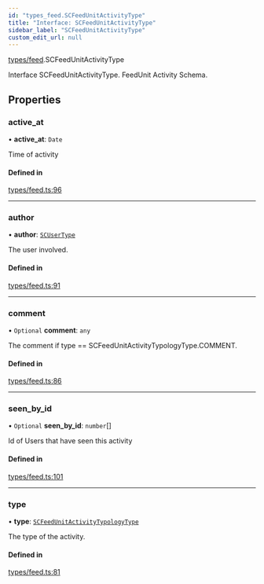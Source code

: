 ```yaml
---
id: "types_feed.SCFeedUnitActivityType"
title: "Interface: SCFeedUnitActivityType"
sidebar_label: "SCFeedUnitActivityType"
custom_edit_url: null
---
```


[types/feed](../modules/types_feed).SCFeedUnitActivityType

Interface SCFeedUnitActivityType.
FeedUnit Activity Schema.

## Properties

### active\_at

• **active\_at**: `Date`

Time of activity

#### Defined in

[types/feed.ts:96](https://github.com/selfcommunity/community-ui/blob/0c5b0c7/packages/sc-core/src/types/feed.ts#L96)

___

### author

• **author**: [`SCUserType`](types_user.SCUserType)

The user involved.

#### Defined in

[types/feed.ts:91](https://github.com/selfcommunity/community-ui/blob/0c5b0c7/packages/sc-core/src/types/feed.ts#L91)

___

### comment

• `Optional` **comment**: `any`

The comment if type ==  SCFeedUnitActivityTypologyType.COMMENT.

#### Defined in

[types/feed.ts:86](https://github.com/selfcommunity/community-ui/blob/0c5b0c7/packages/sc-core/src/types/feed.ts#L86)

___

### seen\_by\_id

• `Optional` **seen\_by\_id**: `number`[]

Id of Users that have seen this activity

#### Defined in

[types/feed.ts:101](https://github.com/selfcommunity/community-ui/blob/0c5b0c7/packages/sc-core/src/types/feed.ts#L101)

___

### type

• **type**: [`SCFeedUnitActivityTypologyType`](../enums/types_feed.SCFeedUnitActivityTypologyType)

The type of the activity.

#### Defined in

[types/feed.ts:81](https://github.com/selfcommunity/community-ui/blob/0c5b0c7/packages/sc-core/src/types/feed.ts#L81)
